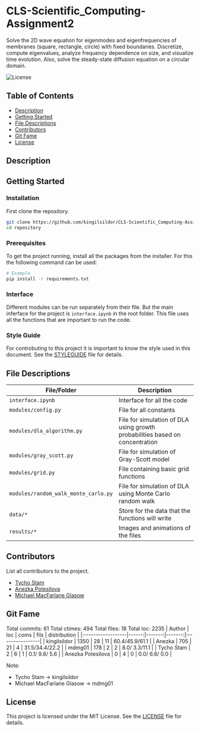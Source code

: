 # CLS-Scientific_Computing-Assignment2
Solve the 2D wave equation for eigenmodes and eigenfrequencies of membranes (square, rectangle, circle) with fixed boundaries. Discretize, compute eigenvalues, analyze frequency dependence on size, and visualize time evolution. Also, solve the steady-state diffusion equation on a circular domain.

![License](https://img.shields.io/badge/license-MIT-blue.svg)

## Table of Contents

- [Description](#description)
- [Getting Started](#getting-started)
- [File Descriptions](#file-descriptions)
- [Contributors](#contributors)
- [Git Fame](#git-fame)
- [License](#license)

## Description


## Getting Started

### Installation
First clone the repository.
```bash
git clone https://github.com/kingilsildor/CLS-Scientific_Computing-Assignment3
cd repository
```

### Prerequisites

To get the project running, install all the packages from the installer.
For this the following command can be used:
```bash
# Example
pip install -r requirements.txt
```

### Interface
Different modules can be run separately from their file.
But the main inferface for the project is `interface.ipynb` in the root folder.
This file uses all the functions that are important to run the code.

### Style Guide
For controbuting to this project it is important to know the style used in this document.
See the [STYLEGUIDE](STYLEGUIDE.md) file for details.


## File Descriptions

| File/Folder | Description |
|------------|-------------|
| `interface.ipynb` | Interface for all the code |
| `modules/config.py` | File for all constants |
| `modules/dla_algorithm.py` | File for simulation of DLA using growth probabilities based on concentration |
| `modules/gray_scott.py` | File for simulation of Gray-Scott model |
| `modules/grid.py` | File containing basic grid functions |
| `modules/random_walk_monte_carlo.py` | File for simulation of DLA using Monte Carlo random walk |
| `data/*` | Store for the data that the functions will write |
| `results/*`| Images and animations of the files |

## Contributors

List all contributors to the project.

- [Tycho Stam](https://github.com/kingilsildor)
- [Anezka Potesilova](https://github.com/anezkap)
- [Michael MacFarlane Glasow](https://github.com/mdmg01)

## Git Fame
Total commits: 61
Total ctimes: 494
Total files: 18
Total loc: 2235
| Author            |   loc |   coms |   fils |  distribution   |
|:------------------|------:|-------:|-------:|:----------------|
| kingilsildor      |  1350 |     28 |     11 | 60.4/45.9/61.1  |
| Anezka            |   705 |     21 |      4 | 31.5/34.4/22.2  |
| mdmg01            |   178 |      2 |      2 | 8.0/ 3.3/11.1   |
| Tycho Stam        |     2 |      6 |      1 | 0.1/ 9.8/ 5.6   |
| Anezka Potesilova |     0 |      4 |      0 | 0.0/ 6.6/ 0.0   |


Note: 
- Tycho Stam -> kingilsildor
- Michael MacFarlane Glasow -> mdmg01

## License

This project is licensed under the MIT License. See the [LICENSE](LICENSE) file for details.